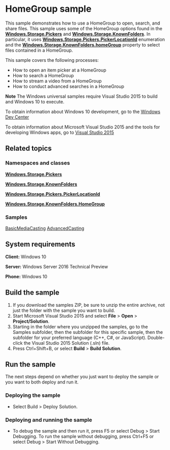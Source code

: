 <!---
  category: FilesFoldersAndLibraries
  samplefwlink: http://go.microsoft.com/fwlink/p/?LinkId=620549
--->

# HomeGroup sample

This sample demonstrates how to use a HomeGroup to open, search, and share files. This sample uses some of the HomeGroup options found in the [**Windows.Storage.Pickers**](http://msdn.microsoft.com/library/windows/apps/br207928) and [**Windows.Storage.KnownFolders**](http://msdn.microsoft.com/library/windows/apps/br227151). In particular, it uses [**Windows.Storage.Pickers.PickerLocationId**](http://msdn.microsoft.com/library/windows/apps/br207890) enumeration and the [**Windows.Storage.KnownFolders.homeGroup**](http://msdn.microsoft.com/library/windows/apps/br227153) property to select files contained in a HomeGroup.

This sample covers the following processes:

-   How to open an item picker at a HomeGroup
-   How to search a HomeGroup
-   How to stream a video from a HomeGroup
-   How to conduct advanced searches in a HomeGroup

**Note** The Windows universal samples require Visual Studio 2015 to build and Windows 10 to execute.
 
To obtain information about Windows 10 development, go to the [Windows Dev Center](https://dev.windows.com)

To obtain information about Microsoft Visual Studio 2015 and the tools for developing Windows apps, go to [Visual Studio 2015](http://go.microsoft.com/fwlink/?LinkID=532422)

## Related topics

### Namespaces and classes

[**Windows.Storage.Pickers**](http://msdn.microsoft.com/library/windows/apps/br207928)

[**Windows.Storage.KnownFolders**](http://msdn.microsoft.com/library/windows/apps/br227151)

[**Windows.Storage.Pickers.PickerLocationId**](http://msdn.microsoft.com/library/windows/apps/br207890)

[**Windows.Storage.KnownFolders.HomeGroup**](http://msdn.microsoft.com/library/windows/apps/br227153)

### Samples

[BasicMediaCasting](../BasicMediaCasting/)
[AdvancedCasting](../AdvancedCasting/)


## System requirements

**Client:** Windows 10

**Server:** Windows Server 2016 Technical Preview

**Phone:** Windows 10

## Build the sample

1. If you download the samples ZIP, be sure to unzip the entire archive, not just the folder with the sample you want to build. 
2. Start Microsoft Visual Studio 2015 and select **File** \> **Open** \> **Project/Solution**.
3. Starting in the folder where you unzipped the samples, go to the Samples subfolder, then the subfolder for this specific sample, then the subfolder for your preferred language (C++, C#, or JavaScript). Double-click the Visual Studio 2015 Solution (.sln) file.
4. Press Ctrl+Shift+B, or select **Build** \> **Build Solution**.

## Run the sample

The next steps depend on whether you just want to deploy the sample or you want to both deploy and run it.

### Deploying the sample

- Select Build > Deploy Solution. 

### Deploying and running the sample

- To debug the sample and then run it, press F5 or select Debug >  Start Debugging. To run the sample without debugging, press Ctrl+F5 or select Debug > Start Without Debugging. 

